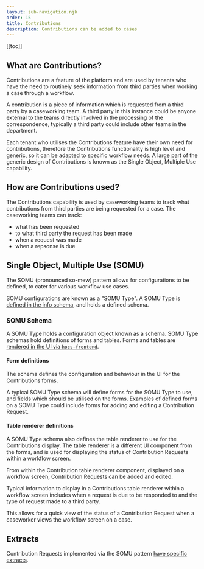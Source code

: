 ```yaml
---
layout: sub-navigation.njk
order: 15
title: Contributions
description: Contributions can be added to cases
---
```


[[toc]]

## What are Contributions?
Contributions are a feature of the platform and are used by tenants who have the need to routinely seek information from third parties when working a case through a workflow.

A contribution is a piece of information which is requested from a third party by a caseworking team. A third party in this instance could be anyone external to the teams directly involved in the processing of the correspondence, typically a third party could include other teams in the department.

Each tenant who utilises the Contributions feature have their own need for contributions, therefore the Contributions functionality is high level and generic, so it can be adapted to specific workflow needs. A large part of the generic design of Contributions is known as the Single Object, Multiple Use capability.

## How are Contributions used?
The Contributions capability is used by caseworking teams to track what contributions from third parties are being requested for a case. The caseworking teams can track:
- what has been requested
- to what third party the request has been made
- when a request was made
- when a repsonse is due

## Single Object, Multiple Use (SOMU)
The SOMU (pronounced so-mew) pattern allows for configurations to be defined, to cater for various workflow use cases.

SOMU configurations are known as a "SOMU Type". A SOMU Type is [defined in the info schema](https://github.com/UKHomeOffice/hocs-info-service/blob/main/src/main/java/uk/gov/digital/ho/hocs/info/domain/model/SomuType.java), and holds a defined schema.

### SOMU Schema
A SOMU Type holds a configuration object known as a schema. SOMU Type schemas hold definitions of forms and tables. Forms and tables are [rendered in the UI via `hocs-frontend`](https://github.com/UKHomeOffice/hocs-frontend/blob/main/src/shared/common/forms/composite/somu-list.jsx).

#### Form definitions
The schema defines the configuration and behaviour in the UI for the Contributions forms.

A typical SOMU Type schema will define forms for the SOMU Type to use, and fields which should be utilised on the forms. Examples of defined forms on a SOMU Type could include forms for adding and editing a Contribution Request.

#### Table renderer definitions
A SOMU Type schema also defines the table renderer to use for the Contributions display. The table renderer is a different UI component from the forms, and is used for displaying the status of Contribution Requests within a workflow screen.

From within the Contribution table renderer component, displayed on a workflow screen, Contribution Requests can be added and edited.

Typical information to display in a Contributions table renderer within a workflow screen includes when a request is due to be responded to and the type of request made to a third party.

This allows for a quick view of the status of a Contribution Request when a caseworker views the workflow screen on a case.

## Extracts
Contribution Requests implemented via the SOMU pattern [have specific extracts](../extracts/#single-object%2C-multiple-use-(somu)).   
